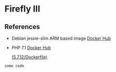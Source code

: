 # Firefly III

## References

  * Debian jessie-slim ARM based image
	[Docker Hub](https://hub.docker.com/r/arm32v7/debian/)

  * PHP 7.1
	[Docker Hub](https://hub.docker.com/_/php/)

	[(5.7.12/Dockerfile)](https://github.com/docker-library/php/blob/f504394473ea762a02a707325a9114df02987e71/7.1/jessie/apache/Dockerfile)

`some
code`
